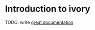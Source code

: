 # Introduction to ivory

TODO: write [great documentation](http://jacobian.org/writing/what-to-write/)
